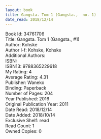 ```yaml
---
layout: book
title: Gangsta. Tom 1 (Gangsta.,  no. 1)
date_read: 2018/12/14
---
```


Book Id: 34761706<br />
Title: Gangsta. Tom 1 (Gangsta., #1)<br />
Author: Kohske<br />
Author l-f: Kohske, Kohske<br />
Additional Authors: <br />
ISBN: <br />
ISBN13: 9788365229618<br />
My Rating: 4<br />
Average Rating: 4.31<br />
Publisher: Waneko<br />
Binding: Paperback<br />
Number of Pages: 204<br />
Year Published: 2016<br />
Original Publication Year: 2011<br />
Date Read: 2018/12/14<br />
Date Added: 2018/10/14<br />
Exclusive Shelf: read<br />
Read Count: 1<br />
Owned Copies: 0<br />

